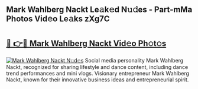 ## Mark Wahlberg Nackt Le𝚊k𝚎d N𝚞𝚍es - Part-mMa Photos Vid𝚎o Le𝚊ks zXg7C

# <h2><a href="http://fb6r1i.evod.top/?m=Mark+Wahlberg+Nackt">🔗 👉🔴 Mark Wahlberg Nackt Vid𝚎o Ph𝚘t𝚘s</a></h2>

[![Mark Wahlberg Nackt N𝚞d𝚎s](https://i.imgur.com/8V9OHl7.gif)](http://fb6r1i.evod.top/?m=Mark+Wahlberg+Nackt)
Social media personality Mark Wahlberg Nackt, recognized for sharing lifestyle and dance content, including dance trend performances and mini vlogs. Visionary entrepreneur Mark Wahlberg Nackt, known for their innovative business ideas and entrepreneurial spirit. 
